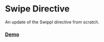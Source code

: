 # Swipe Directive

An update of the Swippl directive from scratch.

### [Demo](https://cdn.rawgit.com/huttj/swipe-directive/916aa9f57b6e6d7bdf28461ac2fb0bdcbfe8c79c/index.html)
